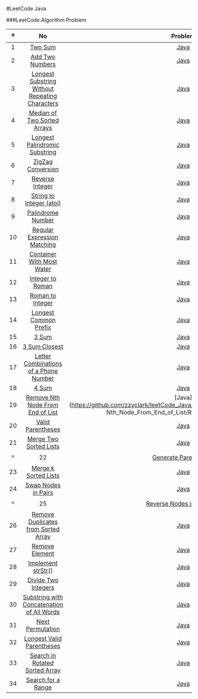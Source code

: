 #LeetCode Java

###LeetCode Algorithm Problem

:star:|No | Problem | Solution
:---:|:---:|:---:|:---:|
 |1 | [Two Sum](https://leetcode.com/problems/two-sum/) | [Java](https://github.com/zzyclark/leetCode_Java/blob/master/src/main/java/algorithms/TwoSum.java)
 |2 | [Add Two Numbers](https://leetcode.com/problems/add-two-numbers/) | [Java](https://github.com/zzyclark/leetCode_Java/blob/master/src/main/java/algorithms/AddTwoNumbers.java)
 |3 | [Longest Substring Without Repeating Characters](https://leetcode.com/problems/longest-substring-without-repeating-characters/) | [Java](https://github.com/zzyclark/leetCode_Java/blob/master/src/main/java/algorithms/LengthOfLongestSubstring.java)
 |4 | [Median of Two Sorted Arrays](https://leetcode.com/problems/median-of-two-sorted-arrays/) | [Java](https://github.com/zzyclark/leetCode_Java/blob/master/src/main/java/algorithms/FindMedianSortArrays.java)
 |5 | [Longest Palindromic Substring](https://leetcode.com/problems/longest-palindromic-substring/) | [Java](https://github.com/zzyclark/leetCode_Java/blob/master/src/main/java/algorithms/LongestPalindromicSubstring.java)
 |6 | [ZigZag Conversion](https://leetcode.com/problems/zigzag-conversion/) | [Java](https://github.com/zzyclark/leetCode_Java/blob/master/src/main/java/algorithms/ZigzagConversion.java)
 |7| [Reverse Integer](https://leetcode.com/problems/reverse-integer/) | [Java](https://github.com/zzyclark/leetCode_Java/blob/master/src/main/java/algorithms/ReverseInteger.java)
 |8| [String to Integer (atoi)](https://leetcode.com/problems/string-to-integer-atoi/) | [Java](https://github.com/zzyclark/leetCode_Java/blob/master/src/main/java/algorithms/Atoi.java)
 |9 | [Palindrome Number](https://leetcode.com/problems/palindrome-number/) | [Java](https://github.com/zzyclark/leetCode_Java/blob/master/src/main/java/algorithms/PalindromeNumber.java)
 |10 | [Regular Expression Matching](https://leetcode.com/problems/regular-expression-matching/) | [Java](https://github.com/zzyclark/leetCode_Java/blob/master/src/main/java/algorithms/RegularExpressionMatching.java)
 |11 | [Container With Most Water](https://leetcode.com/problems/container-with-most-water/) | [Java](https://github.com/zzyclark/leetCode_Java/blob/master/src/main/java/algorithms/ContainerWithMostWater.java)
 |12 | [Integer to Roman](https://leetcode.com/problems/integer-to-roman/) | [Java](https://github.com/zzyclark/leetCode_Java/blob/master/src/main/java/algorithms/IntegerToRoman.java)
 |13 | [Roman to Integer](https://leetcode.com/problems/roman-to-integer/) | [Java](https://github.com/zzyclark/leetCode_Java/blob/master/src/main/java/algorithms/RomanToInteger.java)
 |14 | [Longest Common Prefix](https://leetcode.com/problems/longest-common-prefix/) | [Java](https://github.com/zzyclark/leetCode_Java/blob/master/src/main/java/algorithms/LongestCommonPrefix.java)
 |15 | [3 Sum](https://leetcode.com/problems/3sum/) | [Java](https://github.com/zzyclark/leetCode_Java/blob/master/src/main/java/algorithms/ThreeSum.java)
 |16 | [3 Sum Closest](https://leetcode.com/problems/3sum-closest/) | [Java](https://github.com/zzyclark/leetCode_Java/blob/master/src/main/java/algorithms/ThreeSumClosest.java)
 |17 | [Letter Combinations of a Phone Number](https://leetcode.com/problems/letter-combinations-of-a-phone-number/) | [Java](https://github.com/zzyclark/leetCode_Java/blob/master/src/main/java/algorithms/LetterCombinationsOfAPhoneNumber.java)
 |18 | [4 Sum](https://leetcode.com/problems/4sum/) | [Java](https://github.com/zzyclark/leetCode_Java/blob/master/src/main/java/algorithms/FourSum.java)
 |19 | [Remove Nth Node From End of List](https://leetcode.com/problems/remove-nth-node-from-end-of-list/) | [Java](https://github.com/zzyclark/leetCode_Java/blob/master/src/main/java/algorithms Nth_Node_From_End_of_List/RemoveNthFromEnd.java)
 |20 | [Valid Parentheses](https://leetcode.com/problems/valid-parentheses/) | [Java](https://github.com/zzyclark/leetCode_Java/blob/master/src/main/java/algorithms/ValidParentheses.java)
 |21 | [Merge Two Sorted Lists](https://leetcode.com/problems/merge-two-sorted-lists/) | [Java](https://github.com/zzyclark/leetCode_Java/blob/master/src/main/java/algorithms/MergeTwoSortedLists.java)
:star:|22 | [Generate Parentheses](https://leetcode.com/problems/generate-parentheses/) | [Java](https://github.com/zzyclark/leetCode_Java/blob/master/src/main/java/algorithms/GenerateParentheses.java)
 |23 | [Merge k Sorted Lists](https://leetcode.com/problems/merge-k-sorted-lists/) | [Java](https://github.com/zzyclark/leetCode_Java/blob/master/src/main/java/algorithms/MergeKSortedLists.java)
 |24 | [Swap Nodes in Pairs](https://leetcode.com/problems/swap-nodes-in-pairs/) | [Java](https://github.com/zzyclark/leetCode_Java/blob/master/src/main/java/algorithms/SwapNodesInPairs.java)
:star:|25 | [Reverse Nodes in k-Group ](https://leetcode.com/problems/reverse-nodes-in-k-group/) | [Java](https://github.com/zzyclark/leetCode_Java/blob/master/src/main/java/algorithms-Group/ReverseNodesInKGroup.java)
 |26 | [Remove Duplicates from Sorted Array ](https://leetcode.com/problems/remove-duplicates-from-sorted-array/) | [Java](https://github.com/zzyclark/leetCode_Java/blob/master/src/main/java/algorithms/RemoveDuplicatesFromSortedArray.java)
 |27 | [Remove Element](https://leetcode.com/problems/remove-element/) | [Java](https://github.com/zzyclark/leetCode_Java/blob/master/src/main/java/algorithms/RemoveElement.java)
 |28 | [Implement strStr()](https://leetcode.com/problems/implement-strstr/) | [Java](https://github.com/zzyclark/leetCode_Java/blob/master/src/main/java/algorithms/StrStr.java)
 |29 | [Divide Two Integers](https://leetcode.com/problems/divide-two-integers/) | [Java](https://github.com/zzyclark/leetCode_Java/blob/master/src/main/java/algorithms/DivideTwoIntegers.java)
 |30 | [Substring with Concatenation of All Words](https://leetcode.com/problems/substring-with-concatenation-of-all-words/) | [Java](https://github.com/zzyclark/leetCode_Java/blob/master/src/main/java/algorithms/FindSubString.java)
 |31 | [Next Permutation](https://leetcode.com/problems/next-permutation/) | [Java](https://github.com/zzyclark/leetCode_Java/blob/master/src/main/java/algorithms/NextPermutation.java)
 |32 | [Longest Valid Parentheses](https://leetcode.com/problems/longest-valid-parentheses/) | [Java](https://github.com/zzyclark/leetCode_Java/blob/master/src/main/java/algorithms/LongestValidParentheses.java)
 |33 | [Search in Rotated Sorted Array](https://leetcode.com/problems/search-in-rotated-sorted-array/) | [Java](https://github.com/zzyclark/leetCode_Java/blob/master/src/main/java/algorithms/SearchInRotatedSortedArray.java)
 |34 | [Search for a Range](https://leetcode.com/problems/search-for-a-range/) | [Java](https://github.com/zzyclark/leetCode_Java/blob/master/src/main/java/algorithms/SearchForARange.java)
